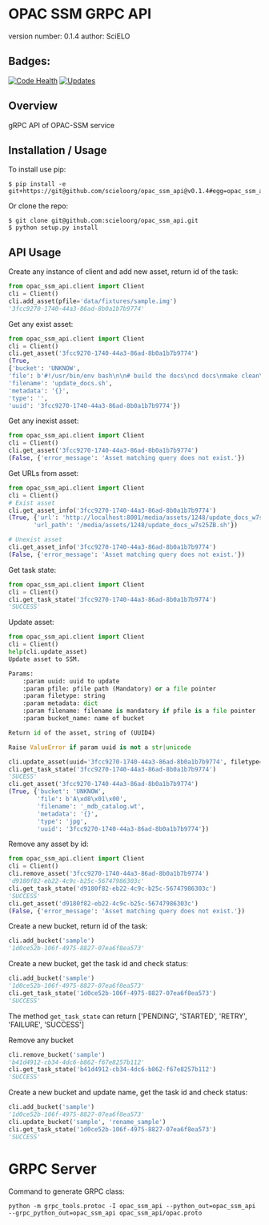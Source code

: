OPAC SSM GRPC API
===============================

version number: 0.1.4
author: SciELO

Badges:
-------
[![Code Health](https://landscape.io/github/scieloorg/opac_ssm_api/master/landscape.svg?style=flat)](https://landscape.io/github/scieloorg/opac_ssm_api/master)
[![Updates](https://pyup.io/repos/github/scieloorg/opac_ssm_api/shield.svg)](https://pyup.io/repos/github/scieloorg/opac_ssm_api/)

Overview
--------

gRPC API of OPAC-SSM service

Installation / Usage
--------------------

To install use pip:

    $ pip install -e git+https://git@github.com/scieloorg/opac_ssm_api@v0.1.4#egg=opac_ssm_api


Or clone the repo:

    $ git clone git@github.com:scieloorg/opac_ssm_api.git
    $ python setup.py install

API Usage
---------

Create any instance of client and add new asset, return id of the task:

```python
from opac_ssm_api.client import Client
cli = Client()
cli.add_asset(pfile='data/fixtures/sample.img')
'3fcc9270-1740-44a3-86ad-8b0a1b7b9774'
```

Get any exist asset:

```python
from opac_ssm_api.client import Client
cli = Client()
cli.get_asset('3fcc9270-1740-44a3-86ad-8b0a1b7b9774')
(True,
{'bucket': 'UNKNOW',
'file': b'#!/usr/bin/env bash\n\n# build the docs\ncd docs\nmake clean\nmake html\ncd ..\n\n# commit and push\ngit add -A\ngit commit -m "building and pushing docs"\ngit push origin master\n\n# switch branches and pull the data we want\ngit checkout gh-pages\nrm -rf .\ntouch .nojekyll\ngit checkout master docs/build/html\nmv ./docs/build/html/* ./\nrm -rf ./docs\ngit add -A\ngit commit -m "publishing updated docs..."\ngit push origin gh-pages\n\n# switch back\ngit checkout master',
'filename': 'update_docs.sh',
'metadata': '{}',
'type': '',
'uuid': '3fcc9270-1740-44a3-86ad-8b0a1b7b9774'})
```

Get any inexist asset:

```python
from opac_ssm_api.client import Client
cli = Client()
cli.get_asset('3fcc9270-1740-44a3-86ad-8b0a1b7b9774')
(False, {'error_message': 'Asset matching query does not exist.'})
```

Get URLs from asset:

```python
from opac_ssm_api.client import Client
cli = Client()
# Exist asset
cli.get_asset_info('3fcc9270-1740-44a3-86ad-8b0a1b7b9774')
(True, {'url': 'http://localhost:8001/media/assets/1248/update_docs_w7s25ZB.sh',
       'url_path': '/media/assets/1248/update_docs_w7s25ZB.sh'})

# Unexist asset
cli.get_asset_info('3fcc9270-1740-44a3-86ad-8b0a1b7b9774')
(False, {'error_message': 'Asset matching query does not exist.'})
```

Get task state:

```python
from opac_ssm_api.client import Client
cli = Client()
cli.get_task_state('3fcc9270-1740-44a3-86ad-8b0a1b7b9774')
'SUCCESS'
```

Update asset:

```python
from opac_ssm_api.client import Client
cli = Client()
help(cli.update_asset)
Update asset to SSM.

Params:
    :param uuid: uuid to update
    :param pfile: pfile path (Mandatory) or a file pointer
    :param filetype: string
    :param metadata: dict
    :param filename: filename is mandatory if pfile is a file pointer
    :param bucket_name: name of bucket

Return id of the asset, string of (UUID4)

Raise ValueError if param uuid is not a str|unicode

cli.update_asset(uuid='3fcc9270-1740-44a3-86ad-8b0a1b7b9774', filetype="jpg")
cli.get_task_state('3fcc9270-1740-44a3-86ad-8b0a1b7b9774')
'SUCESS'
cli.get_asset('3fcc9270-1740-44a3-86ad-8b0a1b7b9774')
(True, {'bucket': 'UNKNOW',
        'file': b'A\xd8\x01\x00',
        'filename': '_mdb_catalog.wt',
        'metadata': '{}',
        'type': 'jpg',
        'uuid': '3fcc9270-1740-44a3-86ad-8b0a1b7b9774'})
```

Remove any asset by id:

```python
from opac_ssm_api.client import Client
cli = Client()
cli.remove_asset('3fcc9270-1740-44a3-86ad-8b0a1b7b9774')
'd9180f82-eb22-4c9c-b25c-56747986303c'
cli.get_task_state('d9180f82-eb22-4c9c-b25c-56747986303c')
'SUCCESS'
cli.get_asset('d9180f82-eb22-4c9c-b25c-56747986303c')
(False, {'error_message': 'Asset matching query does not exist.'})
```


Create a new bucket, return id of the task:

```python
cli.add_bucket('sample')
'1d0ce52b-106f-4975-8827-07ea6f8ea573'
````

Create a new bucket, get the task id and check status:

```python
cli.add_bucket('sample')
'1d0ce52b-106f-4975-8827-07ea6f8ea573'
cli.get_task_state('1d0ce52b-106f-4975-8827-07ea6f8ea573')
'SUCCESS'
````

The method ``get_task_state`` can return ['PENDING', 'STARTED', 'RETRY', 'FAILURE', 'SUCCESS']

Remove any bucket

```python
cli.remove_bucket('sample')
'b41d4912-cb34-4dc6-b862-f67e8257b112'
cli.get_task_state('b41d4912-cb34-4dc6-b862-f67e8257b112')
'SUCCESS'
````

Create a new bucket and update name, get the task id and check status:

```python
cli.add_bucket('sample')
'1d0ce52b-106f-4975-8827-07ea6f8ea573'
cli.update_bucket('sample', 'rename_sample')
cli.get_task_state('1d0ce52b-106f-4975-8827-07ea6f8ea573')
'SUCCESS'
````

GRPC Server
===========

Command to generate GRPC class:

    python -m grpc_tools.protoc -I opac_ssm_api --python_out=opac_ssm_api --grpc_python_out=opac_ssm_api opac_ssm_api/opac.proto
